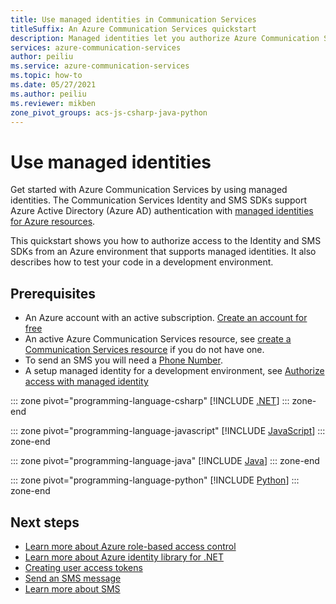 ```yaml
---
title: Use managed identities in Communication Services
titleSuffix: An Azure Communication Services quickstart
description: Managed identities let you authorize Azure Communication Services access from applications running in Azure VMs, function apps, and other resources.
services: azure-communication-services
author: peiliu
ms.service: azure-communication-services
ms.topic: how-to
ms.date: 05/27/2021
ms.author: peiliu
ms.reviewer: mikben
zone_pivot_groups: acs-js-csharp-java-python
---
```


# Use managed identities
Get started with Azure Communication Services by using managed identities. The Communication Services Identity and SMS SDKs support Azure Active Directory (Azure AD) authentication with [managed identities for Azure resources](../../active-directory/managed-identities-azure-resources/overview.md).

This quickstart shows you how to authorize access to the Identity and SMS SDKs from an Azure environment that supports managed identities. It also describes how to test your code in a development environment.

## Prerequisites

- An Azure account with an active subscription. [Create an account for free](https://azure.microsoft.com/free)
- An active Azure Communication Services resource, see [create a Communication Services resource](./create-communication-resource.md) if you do not have one.
- To send an SMS you will need a [Phone Number](./telephony-sms/get-phone-number.md).
- A setup managed identity for a development environment, see [Authorize access with managed identity](./managed-identity-from-cli.md)

::: zone pivot="programming-language-csharp"
[!INCLUDE [.NET](./includes/managed-identity/managed-identity-net.md)]
::: zone-end

::: zone pivot="programming-language-javascript"
[!INCLUDE [JavaScript](./includes/managed-identity/managed-identity-js.md)]
::: zone-end

::: zone pivot="programming-language-java"
[!INCLUDE [Java](./includes/managed-identity/managed-identity-java.md)]
::: zone-end

::: zone pivot="programming-language-python"
[!INCLUDE [Python](./includes/managed-identity/managed-identity-python.md)]
::: zone-end

## Next steps

- [Learn more about Azure role-based access control](../../../articles/role-based-access-control/index.yml)
- [Learn more about Azure identity library for .NET](/dotnet/api/overview/azure/identity-readme)
- [Creating user access tokens](../quickstarts/access-tokens.md)
- [Send an SMS message](../quickstarts/telephony-sms/send.md)
- [Learn more about SMS](../concepts/telephony-sms/concepts.md)
